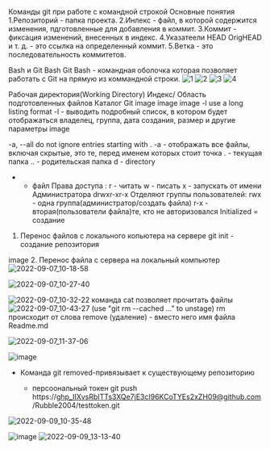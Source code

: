 
Команды git при работе с командной строкой
Основные понятия
1.Репозиторий - папка проекта.
2.Инлекс - файл, в которой содержится изменения, пдготовленные для добавления в коммит.
3.Коммит - фиксация изменений, внесенных в индекс.
4.Указатеели HEAD OrigHEAD и т. д. - это ссылка на определенный коммит.
5.Ветка - это последовательность коммитетов.


Bash и Git Bash
Git Bash - командная оболочка которая позволяет работать с Git на прямую из коммандной строки.
![1](https://user-images.githubusercontent.com/97594420/188813685-ecefb84a-6166-46a7-b713-6977759bc232.png)
![2](https://user-images.githubusercontent.com/97594420/188813739-cc956917-9a8a-4ec2-a302-13f1f181f377.png)
![3](https://user-images.githubusercontent.com/97594420/188813834-26b90949-a2ee-48bc-ac5e-21f71f2a786f.png)
![4](https://user-images.githubusercontent.com/97594420/188813849-0f1fb74f-bc40-48b8-b9f3-ff27fdf99d94.png)


Рабочая директория(Working Directory)
Индекс/ Область подготовленных файлов
Каталог Git image image image
-l use a long listing format
-l - выводить подробный список, в котором будет отображаться владелец, группа, дата создания, размер и другие параметры image


-a, --all do not ignore entries starting with .
-a - отображать все файлы, включая скрытые, это те, перед именем которых стоит точка
. - текущая папка
.. - родительская папка
d - directory
- - файл
Права доступа :
r - читать
w - писать
x - запускать от имени Администратора
drwxr-xr-x
Отделяют группы пользователей:
rwx - одна группа(администратор/создать файла)
r-x - вторая(пользователи файла)те, кто не авторизовался
Initialized = создание
1. Перенос файлов с локального копьютера на сервере
git init - создание репозитория

image
2. Перенос файла с сервера на локальный компьютер
![2022-09-07_10-18-58](https://user-images.githubusercontent.com/97594420/188814352-ce6f17fa-42c5-460d-b3c9-43261c4c2717.png)

![2022-09-07_10-27-40](https://user-images.githubusercontent.com/97594420/188816313-88996352-4da2-4d47-a09a-07a4154aece6.png)

![2022-09-07_10-32-22](https://user-images.githubusercontent.com/97594420/188816987-ee343010-ae75-4cae-856d-2a43c5d5fa07.png)
команда cat позволяет прочитать файлы
![2022-09-07_10-43-27](https://user-images.githubusercontent.com/97594420/188819505-e1b1bd50-dd97-4a03-8e0c-3db8841f6f4d.png)
 (use "git rm --cached <file>..." to unstage)
 rm происходит от слова remove (удаление)
  <file> - вместо него имя файла Readme.md
    
![2022-09-07_11-37-06](https://user-images.githubusercontent.com/97594420/188831967-7aac0448-b945-4754-8229-3b6534bb5c62.png)
   
   ![image](https://user-images.githubusercontent.com/97594420/189284921-5852a889-59b6-4cbe-a32e-f83dde245421.png)

* Команда git removed-привязывает к существующему репозиторию
   
   * персоональный токен git push https://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@github.com/Rubble2004/testtoken.git
   
![2022-09-09_10-35-48](https://user-images.githubusercontent.com/97594420/189297526-59848966-1b63-4472-82c5-67d4c1ccd9b6.png)

   ![image](https://user-images.githubusercontent.com/97594420/189298734-6a43ac59-e1c3-436d-bb9e-366c928b9ab9.png)
![2022-09-09_13-13-40](https://user-images.githubusercontent.com/97594420/189327743-1044316c-d2d0-4269-af29-387e20398d00.png)
